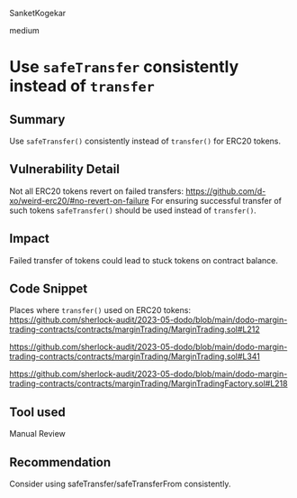 SanketKogekar

medium

# Use `safeTransfer` consistently instead of `transfer`

## Summary
Use `safeTransfer()` consistently instead of `transfer()` for ERC20 tokens.

## Vulnerability Detail

Not all ERC20 tokens revert on failed transfers: 
https://github.com/d-xo/weird-erc20/#no-revert-on-failure
For ensuring successful transfer of such tokens `safeTransfer()` should be used instead of `transfer()`.

## Impact
Failed transfer of tokens could lead to stuck tokens on contract balance.

## Code Snippet
Places where `transfer()` used on ERC20 tokens:
https://github.com/sherlock-audit/2023-05-dodo/blob/main/dodo-margin-trading-contracts/contracts/marginTrading/MarginTrading.sol#L212

https://github.com/sherlock-audit/2023-05-dodo/blob/main/dodo-margin-trading-contracts/contracts/marginTrading/MarginTrading.sol#L341

https://github.com/sherlock-audit/2023-05-dodo/blob/main/dodo-margin-trading-contracts/contracts/marginTrading/MarginTradingFactory.sol#L218

## Tool used

Manual Review

## Recommendation
Consider using safeTransfer/safeTransferFrom consistently.
